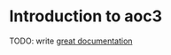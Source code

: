 # Introduction to aoc3

TODO: write [great documentation](http://jacobian.org/writing/what-to-write/)

